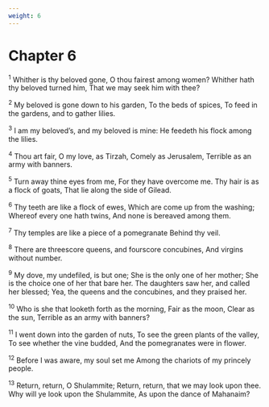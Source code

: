 ```yaml
---
weight: 6
---
```


# Chapter 6

<sup>1</sup> Whither is thy beloved gone, O thou fairest among women? Whither hath thy beloved turned him, That we may seek him with thee? 

<sup>2</sup> My beloved is gone down to his garden, To the beds of spices, To feed in the gardens, and to gather lilies. 

<sup>3</sup> I am my beloved’s, and my beloved is mine: He feedeth his flock among the lilies. 

<sup>4</sup> Thou art fair, O my love, as Tirzah, Comely as Jerusalem, Terrible as an army with banners. 

<sup>5</sup> Turn away thine eyes from me, For they have overcome me. Thy hair is as a flock of goats, That lie along the side of Gilead. 

<sup>6</sup> Thy teeth are like a flock of ewes, Which are come up from the washing; Whereof every one hath twins, And none is bereaved among them. 

<sup>7</sup> Thy temples are like a piece of a pomegranate Behind thy veil. 

<sup>8</sup> There are threescore queens, and fourscore concubines, And virgins without number. 

<sup>9</sup> My dove, my undefiled, is but one; She is the only one of her mother; She is the choice one of her that bare her. The daughters saw her, and called her blessed; Yea, the queens and the concubines, and they praised her. 

<sup>10</sup> Who is she that looketh forth as the morning, Fair as the moon, Clear as the sun, Terrible as an army with banners? 

<sup>11</sup> I went down into the garden of nuts, To see the green plants of the valley, To see whether the vine budded, And the pomegranates were in flower. 

<sup>12</sup> Before I was aware, my soul set me Among the chariots of my princely people. 

<sup>13</sup> Return, return, O Shulammite; Return, return, that we may look upon thee. Why will ye look upon the Shulammite, As upon the dance of Mahanaim? 


